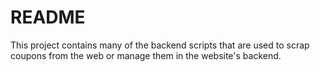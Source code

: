 README
===

This project contains many of the backend scripts that are used to scrap coupons from the web or manage them in the website's backend. 


